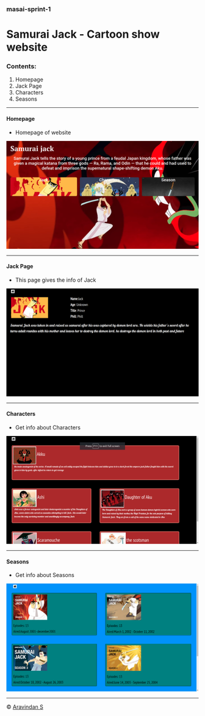 ### masai-sprint-1

# Samurai Jack - Cartoon show website
### Contents:
 1. Homepage
 2. Jack Page
 3. Characters
 4. Seasons
  
---

#### Homepage
* Homepage of website

![Homepage](https://github.com/aravindsakthivel/masai-sprint-1/blob/master/project/masai/Resources/Homepage.png)

---
#### Jack Page
* This page gives the info of Jack

![Jack Page](https://github.com/aravindsakthivel/masai-sprint-1/blob/master/project/masai/Resources/JackPage.png)

---
#### Characters
* Get info about Characters

![Characters](https://github.com/aravindsakthivel/masai-sprint-1/blob/master/project/masai/Resources/Characters.png)

---
#### Seasons
* Get info about Seasons

![Seasons](https://github.com/aravindsakthivel/masai-sprint-1/blob/master/project/masai/Resources/Seasons.png)

---


© [Aravindan S](https://github.com/aravindsakthivel) 
